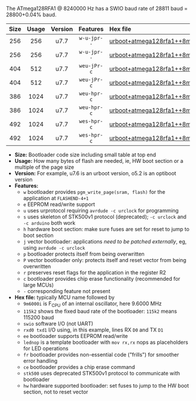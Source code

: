 The ATmega128RFA1 @ 8240000 Hz has a SWIO baud rate of 28811 baud = 28800+0.04% baud.

|Size|Usage|Version|Features|Hex file|
|:-:|:-:|:-:|:-:|:--|
|256|256|u7.7|`w-u-jpr--`|[urboot+atmega128rfa1++8m2400i+++28k8_swio_rxd2_txd3.hex](https://raw.githubusercontent.com/stefanrueger/urboot.hex/main/mcus/atmega128rfa1/internal_oscillator/fint++8m2400_Hz/br+++28k8_bps/urboot+atmega128rfa1++8m2400i+++28k8_swio_rxd2_txd3.hex)|
|256|256|u7.7|`w-u-jpr--`|[urboot+atmega128rfa1++8m2400i+++28k8_swio_rxe0_txe1.hex](https://raw.githubusercontent.com/stefanrueger/urboot.hex/main/mcus/atmega128rfa1/internal_oscillator/fint++8m2400_Hz/br+++28k8_bps/urboot+atmega128rfa1++8m2400i+++28k8_swio_rxe0_txe1.hex)|
|404|512|u7.7|`weu-jPr-c`|[urboot+atmega128rfa1++8m2400i+++28k8_swio_rxd2_txd3_ee_lednop_fr_ce.hex](https://raw.githubusercontent.com/stefanrueger/urboot.hex/main/mcus/atmega128rfa1/internal_oscillator/fint++8m2400_Hz/br+++28k8_bps/urboot+atmega128rfa1++8m2400i+++28k8_swio_rxd2_txd3_ee_lednop_fr_ce.hex)|
|404|512|u7.7|`weu-jPr-c`|[urboot+atmega128rfa1++8m2400i+++28k8_swio_rxe0_txe1_ee_lednop_fr_ce.hex](https://raw.githubusercontent.com/stefanrueger/urboot.hex/main/mcus/atmega128rfa1/internal_oscillator/fint++8m2400_Hz/br+++28k8_bps/urboot+atmega128rfa1++8m2400i+++28k8_swio_rxe0_txe1_ee_lednop_fr_ce.hex)|
|386|1024|u7.7|`weu-hpr-c`|[urboot+atmega128rfa1++8m2400i+++28k8_swio_rxd2_txd3_ee_lednop_fr_ce_hw.hex](https://raw.githubusercontent.com/stefanrueger/urboot.hex/main/mcus/atmega128rfa1/internal_oscillator/fint++8m2400_Hz/br+++28k8_bps/urboot+atmega128rfa1++8m2400i+++28k8_swio_rxd2_txd3_ee_lednop_fr_ce_hw.hex)|
|386|1024|u7.7|`weu-hpr-c`|[urboot+atmega128rfa1++8m2400i+++28k8_swio_rxe0_txe1_ee_lednop_fr_ce_hw.hex](https://raw.githubusercontent.com/stefanrueger/urboot.hex/main/mcus/atmega128rfa1/internal_oscillator/fint++8m2400_Hz/br+++28k8_bps/urboot+atmega128rfa1++8m2400i+++28k8_swio_rxe0_txe1_ee_lednop_fr_ce_hw.hex)|
|492|1024|u7.7|`wes-hpr-c`|[urboot+atmega128rfa1++8m2400i+++28k8_swio_rxd2_txd3_ee_lednop_fr_ce_stk500_hw.hex](https://raw.githubusercontent.com/stefanrueger/urboot.hex/main/mcus/atmega128rfa1/internal_oscillator/fint++8m2400_Hz/br+++28k8_bps/urboot+atmega128rfa1++8m2400i+++28k8_swio_rxd2_txd3_ee_lednop_fr_ce_stk500_hw.hex)|
|492|1024|u7.7|`wes-hpr-c`|[urboot+atmega128rfa1++8m2400i+++28k8_swio_rxe0_txe1_ee_lednop_fr_ce_stk500_hw.hex](https://raw.githubusercontent.com/stefanrueger/urboot.hex/main/mcus/atmega128rfa1/internal_oscillator/fint++8m2400_Hz/br+++28k8_bps/urboot+atmega128rfa1++8m2400i+++28k8_swio_rxe0_txe1_ee_lednop_fr_ce_stk500_hw.hex)|

- **Size:** Bootloader code size including small table at top end
- **Usage:** How many bytes of flash are needed, ie, HW boot section or a multiple of the page size
- **Version:** For example, u7.6 is an urboot version, o5.2 is an optiboot version
- **Features:**
  + `w` bootloader provides `pgm_write_page(sram, flash)` for the application at `FLASHEND-4+1`
  + `e` EEPROM read/write support
  + `u` uses urprotocol requiring `avrdude -c urclock` for programming
  + `s` uses skeleton of STK500v1 protocol (deprecated); `-c urclock` and `-c arduino` both work
  + `h` hardware boot section: make sure fuses are set for reset to jump to boot section
  + `j` vector bootloader: applications *need to be patched externally*, eg, using `avrdude -c urclock`
  + `p` bootloader protects itself from being overwritten
  + `P` vector bootloader only: protects itself and reset vector from being overwritten
  + `r` preserves reset flags for the application in the register R2
  + `c` bootloader provides chip erase functionality (recommended for large MCUs)
  + `-` corresponding feature not present
- **Hex file:** typically MCU name followed by
  + `9m6000i` is F<sub>CPU</sub> of an internal oscillator, here 9.6000 MHz
  + `115k2` shows the fixed baud rate of the bootloader: `115k2` means 115200 baud
  + `swio` software I/O (not UART)
  + `rxd0 txd1` I/O using, in this example, lines RX `D0` and TX `D1`
  + `ee` bootloader supports EEPROM read/write
  + `lednop` is a template bootloader with `mov rx,rx` nops as placeholders for LED operations
  + `fr` bootloader provides non-essential code ("frills") for smoother error handling
  + `ce` bootloader provides a chip erase command
  + `stk500` uses deprecated STK500v1 protocol to communicate with bootloader
  + `hw` hardware supported bootloader: set fuses to jump to the HW boot section, not to reset vector
